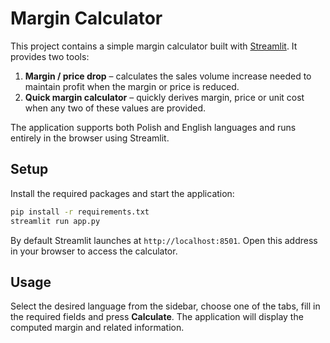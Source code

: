 # Margin Calculator

This project contains a simple margin calculator built with [Streamlit](https://streamlit.io/). It provides two tools:

1. **Margin / price drop** – calculates the sales volume increase needed to maintain profit when the margin or price is reduced.
2. **Quick margin calculator** – quickly derives margin, price or unit cost when any two of these values are provided.

The application supports both Polish and English languages and runs entirely in the browser using Streamlit.

## Setup

Install the required packages and start the application:

```bash
pip install -r requirements.txt
streamlit run app.py
```

By default Streamlit launches at `http://localhost:8501`. Open this address in your browser to access the calculator.

## Usage

Select the desired language from the sidebar, choose one of the tabs, fill in the required fields and press **Calculate**. The application will display the computed margin and related information.

